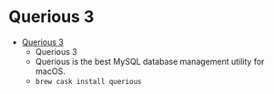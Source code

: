 # Querious 3
- [Querious 3](https://www.araelium.com/querious/)
  -  Querious 3
  - Querious is the best MySQL database management utility for macOS.
  - `brew cask install querious`

